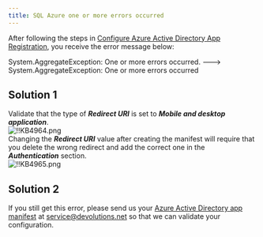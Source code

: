 ```yaml
---
title: SQL Azure one or more errors occurred
---
```

After following the steps in [Configure Azure Active Directory App Registration](/rdm/windows/data-sources/data-sources-types/advanced-data-sources/microsoft-azure-sql/enable-azure-active-directory-authentication/create-app-registration/), you receive the error message below:  

System.AggregateException: One or more errors occurred. ---> System.AggregateException: One or more errors occurred
## Solution 1
Validate that the type of ***Redirect URI*** is set to ***Mobile and desktop application***.  
![!!KB4964.png](https://webdevolutions.azureedge.net/docs/en/kb/KB4964.png)  
Changing the ***Redirect URI*** value after creating the manifest will require that you delete the wrong redirect and add the correct one in the ***Authentication*** section.  
![!!KB4965.png](https://webdevolutions.azureedge.net/docs/en/kb/KB4965.png)
## Solution 2
If you still get this error, please send us your [Azure Active Directory app manifest](https://docs.microsoft.com/en-us/azure/active-directory/develop/reference-app-manifest) at [service@devolutions.net](mailto:service@devolutions.net) so that we can validate your configuration.
